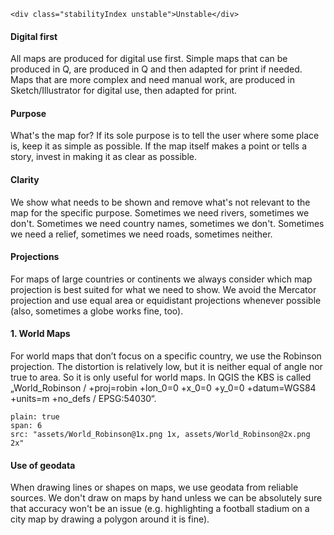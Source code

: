 ```html|span-1,no-source,plain
<div class="stabilityIndex unstable">Unstable</div>
```

#### Digital first
All maps are produced for digital use first. Simple maps that can be produced in Q, are produced in Q and then adapted for print if needed. Maps that are more complex and need manual work, are produced in Sketch/Illustrator for digital use, then adapted for print. 

#### Purpose
What's the map for? If its sole purpose is to tell the user where some place is, keep it as simple as possible. If the map itself makes a point or tells a story, invest in making it as clear as possible.

#### Clarity
We show what needs to be shown and remove what's not relevant to the map for the specific purpose. Sometimes we need rivers, sometimes we don't. Sometimes we need country names, sometimes we don't. Sometimes we need a relief, sometimes we need roads, sometimes neither. 

#### Projections
For maps of large countries or continents we always consider which map projection is best suited for what we need to show. We avoid the Mercator projection and use equal area or equidistant projections whenever possible (also, sometimes a globe works fine, too).

#### 1. World Maps
For world maps that don’t focus on a specific country, we use the Robinson projection. The distortion is relatively low, but it is neither equal of angle nor true to area. So it is only useful for world maps. 
In QGIS the KBS is called „World_Robinson / +proj=robin +lon_0=0 +x_0=0 +y_0=0 +datum=WGS84 +units=m +no_defs / EPSG:54030“. 

```image
plain: true
span: 6
src: "assets/World_Robinson@1x.png 1x, assets/World_Robinson@2x.png 2x"
```

#### Use of geodata
When drawing lines or shapes on maps, we use geodata from reliable sources. We don't draw on maps by hand unless we can be absolutely sure that accuracy won't be an issue (e.g. highlighting a football stadium on a city map by drawing a polygon around it is fine).
